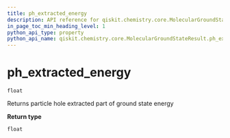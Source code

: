 ```yaml
---
title: ph_extracted_energy
description: API reference for qiskit.chemistry.core.MolecularGroundStateResult.ph_extracted_energy
in_page_toc_min_heading_level: 1
python_api_type: property
python_api_name: qiskit.chemistry.core.MolecularGroundStateResult.ph_extracted_energy
---
```


# ph\_extracted\_energy

<span id="qiskit.chemistry.core.MolecularGroundStateResult.ph_extracted_energy" />

`float`

Returns particle hole extracted part of ground state energy

**Return type**

`float`

